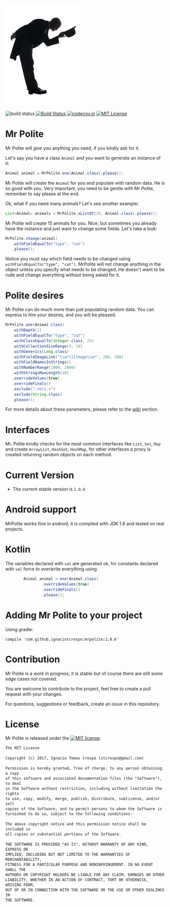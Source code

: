 ![Mr Polite Logo](https://raw.githubusercontent.com/ignaciotcrespo/MrPolite/master/designs/mrpolite.jpg)


![build status](https://img.shields.io/badge/build-info-yellow.svg) [![Build Status](https://travis-ci.org/ignaciotcrespo/MrPolite.svg?branch=master)](https://travis-ci.org/ignaciotcrespo/MrPolite) [![codecov.io](http://codecov.io/github/ignaciotcrespo/MrPolite/coverage.svg?branch=master)](http://codecov.io/github/ignaciotcrespo/MrPolite?branch=master) [![MIT License](http://img.shields.io/badge/license-MIT-green.svg) ](https://github.com/ignaciotcrespo/MrPolite/blob/master/LICENSE)

# Mr Polite
Mr Polite will give you anything you need, if you kindly ask for it.

Let's say you have a class `Animal` and you want to generate an instance of it:
```java
Animal animal = MrPolite.one(Animal.class).please();
```
Mr Polite will create the `Animal` for you and populate with random data. He is so good with you. Very important, you need to be gentle with Mr Polite, remember to say please at the end.
 
 Ok, what if you need many animals? Let's see another example:
 ```java
List<Animal> animals = MrPolite.aListOf(15, Animal.class).please();
```

Mr Polite will create 15 animals for you. Nice, but sometimes you already have the instance and just want to change some fields. Let's take a look:
```java
MrPolite.change(animal)
   .withFieldEqualTo("type", "cat")
   .please();
```

Notice you must say which field needs to be changed using `withFieldEqualTo("type", "cat")`. MrPolite will not change anything in the object unless you specify what needs to be changed. He doesn't want to be rude and change everything without being asked for it.

# Polite desires

Mr Polite can do much more than just populating random data. You can express to him your desires, and you will be pleased.
```java
MrPolite.one(Animal.class)
   .withDepth(1)
   .withFieldEqualTo("type", "cat")
   .withClassEqualTo(Integer.class, 25)
   .withCollectionSizeRange(3, 10)
   .withGenerics(Long.class)
   .withFieldImageLink("\\w*[iI]mage\\w*", 200, 300)
   .withFieldNamesInStrings()
   .withNumberRange(1000, 2000)
   .withStringsMaxLength(10)
   .overrideValues(true)
   .overrideFinals()
   .exclude(".+Uri.+")
   .exclude(String.class)
   .please();
```

For more details about these parameters, please refer to the [wiki](https://github.com/ignaciotcrespo/MrPolite/wiki) section.

# Interfaces
Mr. Polite kindly checks for the most common interfaces like `List`, `Set`, `Map` and create `ArrayList`, `HashSet`, `HashMap`,
for other interfaces a proxy is created returning random objects on each method.

# Current Version
* The current stable version is `1.0.6`

# Android support
MrPolite works fine in android, it is compiled with JDK 1.6 and tested on real projects.

# Kotlin
The variables declared with `val` are generated ok, for constants declared with `val` force to overwrite everything using
```java
        Animal animal = one(Animal.class)
                .overrideValues(true)
                .overrideFinals()
                .please();

```

# Adding Mr Polite to your project
Using gradle: 
```properties
compile 'com.github.ignaciotcrespo:mrpolite:1.0.6'
```

# Contribution
Mr Polite is a work in progress, it is stable but of course there are still some edge cases not covered.

You are welcome to contribute to the project, feel free to create a pull request with your changes.

For questions, suggestions or feedback, create an issue in this repository.

# License

Mr Polite is released under the [![MIT license](http://img.shields.io/badge/license-MIT-brightgreen.svg?style=flat)](http://opensource.org/licenses/MIT).

```
The MIT License

Copyright (c) 2017, Ignacio Tomas Crespo (itcrespo@gmail.com)

Permission is hereby granted, free of charge, to any person obtaining a copy
of this software and associated documentation files (the "Software"), to deal
in the Software without restriction, including without limitation the rights
to use, copy, modify, merge, publish, distribute, sublicense, and/or sell
copies of the Software, and to permit persons to whom the Software is
furnished to do so, subject to the following conditions:

The above copyright notice and this permission notice shall be included in
all copies or substantial portions of the Software.

THE SOFTWARE IS PROVIDED "AS IS", WITHOUT WARRANTY OF ANY KIND, EXPRESS OR
IMPLIED, INCLUDING BUT NOT LIMITED TO THE WARRANTIES OF MERCHANTABILITY,
FITNESS FOR A PARTICULAR PURPOSE AND NONINFRINGEMENT. IN NO EVENT SHALL THE
AUTHORS OR COPYRIGHT HOLDERS BE LIABLE FOR ANY CLAIM, DAMAGES OR OTHER
LIABILITY, WHETHER IN AN ACTION OF CONTRACT, TORT OR OTHERWISE, ARISING FROM,
OUT OF OR IN CONNECTION WITH THE SOFTWARE OR THE USE OR OTHER DEALINGS IN
THE SOFTWARE.
```
